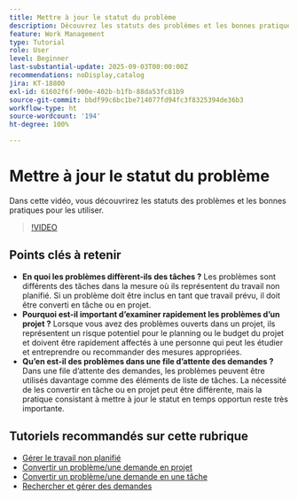 ```yaml
---
title: Mettre à jour le statut du problème
description: Découvrez les statuts des problèmes et les bonnes pratiques pour les utiliser.
feature: Work Management
type: Tutorial
role: User
level: Beginner
last-substantial-update: 2025-09-03T00:00:00Z
recommendations: noDisplay,catalog
jira: KT-18800
exl-id: 61602f6f-900e-402b-b1fb-88da53fc81b9
source-git-commit: bbdf99c6bc1be714077fd94fc3f8325394de36b3
workflow-type: ht
source-wordcount: '194'
ht-degree: 100%

---
```


# Mettre à jour le statut du problème

Dans cette vidéo, vous découvrirez les statuts des problèmes et les bonnes pratiques pour les utiliser.

>[!VIDEO](https://video.tv.adobe.com/v/3472967/?quality=12&learn=on&enablevpops=1&captions=fre_fr)

## Points clés à retenir

* **En quoi les problèmes diffèrent-ils des tâches ?** Les problèmes sont différents des tâches dans la mesure où ils représentent du travail non planifié. Si un problème doit être inclus en tant que travail prévu, il doit être converti en tâche ou en projet.
* **Pourquoi est-il important d’examiner rapidement les problèmes d’un projet ?** Lorsque vous avez des problèmes ouverts dans un projet, ils représentent un risque potentiel pour le planning ou le budget du projet et doivent être rapidement affectés à une personne qui peut les étudier et entreprendre ou recommander des mesures appropriées.
* **Qu’en est-il des problèmes dans une file d’attente des demandes ?** Dans une file d’attente des demandes, les problèmes peuvent être utilisés davantage comme des éléments de liste de tâches. La nécessité de les convertir en tâche ou en projet peut être différente, mais la pratique consistant à mettre à jour le statut en temps opportun reste très importante.


## Tutoriels recommandés sur cette rubrique

* [Gérer le travail non planifié](/help/manage-work/issues-requests/handle-unplanned-work.md)
* [Convertir un problème/une demande en projet](/help/manage-work/issues-requests/create-a-project-from-a-request.md)
* [Convertir un problème/une demande en une tâche](/help/manage-work/issues-requests/convert-issues-to-other-work-items.md)
* [Rechercher et gérer des demandes](/help/manage-work/issues-requests/find-requests.md)
